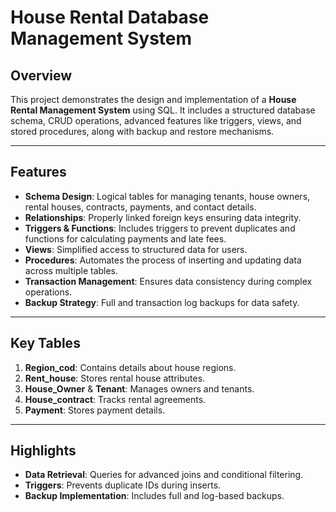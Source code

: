 <h1>House Rental Database Management System</h1>
    <h2>Overview</h2>
    <p>
        This project demonstrates the design and implementation of a 
        <strong>House Rental Management System</strong> using SQL. It includes a structured database schema, 
        CRUD operations, advanced features like triggers, views, and stored procedures, along with backup and 
        restore mechanisms.
    </p>
    <hr>
    <h2>Features</h2>
    <ul>
        <li><strong>Schema Design</strong>: Logical tables for managing tenants, house owners, rental houses, contracts, payments, and contact details.</li>
        <li><strong>Relationships</strong>: Properly linked foreign keys ensuring data integrity.</li>
        <li><strong>Triggers & Functions</strong>: Includes triggers to prevent duplicates and functions for calculating payments and late fees.</li>
        <li><strong>Views</strong>: Simplified access to structured data for users.</li>
        <li><strong>Procedures</strong>: Automates the process of inserting and updating data across multiple tables.</li>
        <li><strong>Transaction Management</strong>: Ensures data consistency during complex operations.</li>
        <li><strong>Backup Strategy</strong>: Full and transaction log backups for data safety.</li>
    </ul>
    <hr>
    <h2>Key Tables</h2>
    <ol>
        <li><strong>Region_cod</strong>: Contains details about house regions.</li>
        <li><strong>Rent_house</strong>: Stores rental house attributes.</li>
        <li><strong>House_Owner</strong> & <strong>Tenant</strong>: Manages owners and tenants.</li>
        <li><strong>House_contract</strong>: Tracks rental agreements.</li>
        <li><strong>Payment</strong>: Stores payment details.</li>
    </ol>
    <hr>
    <h2>Highlights</h2>
    <ul>
        <li><strong>Data Retrieval</strong>: Queries for advanced joins and conditional filtering.</li>
        <li><strong>Triggers</strong>: Prevents duplicate IDs during inserts.</li>
        <li><strong>Backup Implementation</strong>: Includes full and log-based backups.</li>
    </ul>
